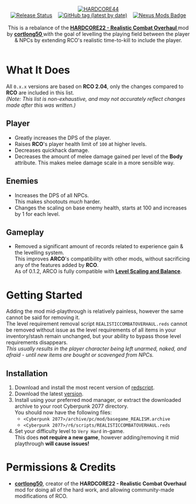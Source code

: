 
<p align="center">
  <a href="https://www.nexusmods.com/cyberpunk2077/mods/4325"><img alt="HARDCORE44" src="https://i.imgur.com/4EWGJmh.png"></a><br />
  <a href="https://github.com/radj307/actions/workflows/Generate-Release.yml"><img alt="Release Status" src="https://img.shields.io/github/workflow/status/radj307/HARDCORE44/Generate-Release?label=Release%20Generator&logo=github&style=flat-square"></a>&nbsp;&nbsp;&nbsp;&nbsp;<a href="https://github.com/radj307/HARDCORE44/releases"><img alt="GitHub tag (latest by date)" src="https://img.shields.io/github/v/tag/radj307/HARDCORE44?label=Latest%20Version&logo=github&style=flat-square"></a>&nbsp;&nbsp;&nbsp;&nbsp;<a href="https://www.nexusmods.com/cyberpunk2077/mods/4325"><img alt="Nexus Mods Badge" src="https://img.shields.io/endpoint?url=https%3A%2F%2Fgist.githubusercontent.com%2Fradj307%2Fe9a80731ee236cc67fb00b698e75201e%2Fraw%2F5230074dfb1a60fba917a1232f9382fa5cfec5db%2Fendpoint.json&style=flat-square"></a><br/><br/>
  This is a rebalance of the <a href="https://www.nexusmods.com/cyberpunk2077/mods/1908"><b>HARDCORE22 - Realistic Combat Overhaul </b></a> mod by <a href="https://www.nexusmods.com/cyberpunk2077/users/4838313"><b>cortlong50 </b></a> with the goal of levelling the playing field between the player & NPCs by extending RCO's realistic time-to-kill to include the player.<br/><br/>
</p>


# What It Does

All `0.x.x` versions are based on __RCO 2.04__, only the changes compared to __RCO__ are included in this list.  
_(Note: This list is non-exhaustive, and may not accurately reflect changes made after this was written.)_

## Player

- Greatly increases the DPS of the player.
- Raises **RCO**'s player health limit of `100` at higher levels.
- Decreases quickhack damage.
- Decreases the amount of melee damage gained per level of the __Body__ attribute.
  This makes melee damage scale in a more sensible way.

## Enemies

- Increases the DPS of all NPCs.  
  This makes shootouts _much_ harder.  
- Changes the scaling on base enemy health, starts at 100 and increases by 1 for each level.

## Gameplay

- Removed a significant amount of records related to experience gain & the levelling system.  
  This improves **ARCO**'s compatibility with other mods, without sacrificing any of the features added by **RCO**.  
  As of 0.1.2, ARCO is fully compatible with **[Level Scaling and Balance](https://www.nexusmods.com/cyberpunk2077/mods/1712)**.


# Getting Started

Adding the mod mid-playthrough is relatively painless, however the same cannot be said for removing it.  
The level requirement removal script `REALISTICCOMBATOVERHAUL.reds` cannot be removed without issue as the level requirements of all items in your inventory/stash remain unchanged, but your ability to bypass those level requirements disappears.  
_This usually results in the player character being left unarmed, naked, and afraid - until new items are bought or scavenged from NPCs._

## Installation

 1. Download and install the most recent version of [redscript](https://www.nexusmods.com/cyberpunk2077/mods/1511).
 2. Download the latest [version](https://github.com/radj307/HARDCORE44/releases).
 3. Install using your preferred mod manager, or extract the downloaded archive to your root Cyberpunk 2077 directory.  
    You should now have the following files:  
    - `<Cyberpunk 2077>/archive/pc/mod/basegame_REALISM.archive`  
    - `<Cyberpunk 2077>/r6/scripts/REALISTICCOMBATOVERHAUL.reds`  
 4. Set your difficulty level to `Very Hard` in-game.  
    This does __not require a new game__, however adding/removing it mid playthrough __will cause issues!__  


# Permissions & Credits

- **[cortlong50](https://www.nexusmods.com/cyberpunk2077/users/4838313)**, creator of the **HARDCORE22 - Realistic Combat Overhaul** mod for doing all of the hard work, and allowing community-made modifications of RCO.  
